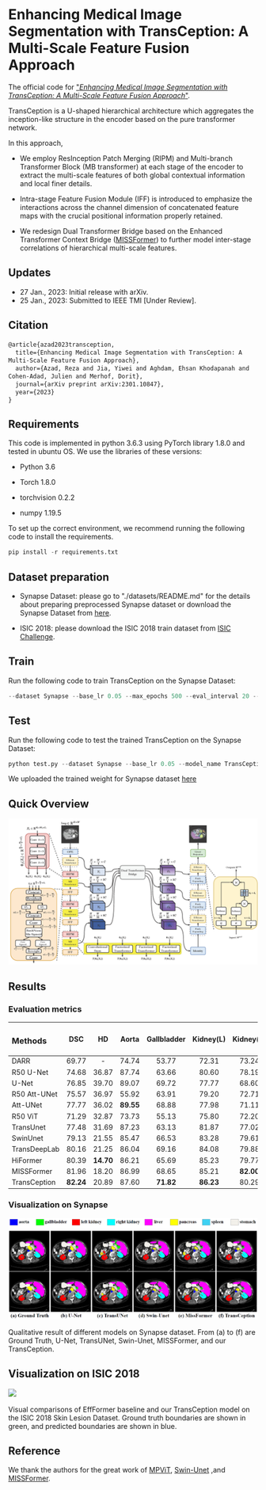 # Enhancing Medical Image Segmentation with TransCeption: A Multi-Scale Feature Fusion Approach

The official code for ["_Enhancing Medical Image Segmentation with TransCeption: A Multi-Scale Feature Fusion Approach_"](https://arxiv.org/abs/2301.10847).

TransCeption is a U-shaped hierarchical architecture which aggregates the inception-like structure in the encoder based on the pure transformer network.

 In this approach,  

- We employ ResInception Patch Merging (RIPM) and Multi-branch Transformer Block (MB transformer) at each stage of the encoder to extract the multi-scale features of both global contextual information and local finer details.

- Intra-stage Feature Fusion Module (IFF) is introduced to emphasize the interactions across the channel dimension of concatenated feature maps with the crucial positional information properly retained.

- We redesign Dual Transformer Bridge based on the Enhanced Transformer Context Bridge ([MISSFormer](https://github.com/ZhifangDeng/MISSFormer)) to further model inter-stage correlations of hierarchical multi-scale features.

## Updates

- 27 Jan., 2023: Initial release with arXiv.
- 25 Jan., 2023: Submitted to IEEE TMI [Under Review].

## Citation

```
@article{azad2023transception,
  title={Enhancing Medical Image Segmentation with TransCeption: A Multi-Scale Feature Fusion Approach},
  author={Azad, Reza and Jia, Yiwei and Aghdam, Ehsan Khodapanah and Cohen-Adad, Julien and Merhof, Dorit},
  journal={arXiv preprint arXiv:2301.10847},
  year={2023}
}
```

## Requirements

This code is implemented in python 3.6.3 using PyTorch library 1.8.0 and tested in ubuntu OS. We use the libraries of these versions:

- Python 3.6

- Torch 1.8.0

- torchvision 0.2.2

- numpy 1.19.5

To set up the correct environment, we recommend running the following code to install the requirements.

```python
pip install -r requirements.txt
```

## Dataset preparation

- Synapse Dataset: please go to "./datasets/README.md" for the details about preparing preprocessed Synapse dataset or download the Synapse Dataset from [here](https://drive.google.com/uc?export=download&id=18I9JHH_i0uuEDg-N6d7bfMdf7Ut6bhBi).

- ISIC 2018: please download the ISIC 2018 train dataset from [ISIC Challenge](https://challenge.isic-archive.com/data/).

## Train

Run the following code to train TransCeption on the Synapse Dataset:

```python
--dataset Synapse --base_lr 0.05 --max_epochs 500 --eval_interval 20 --model_name TransCeption --batch_size 16 --root_path <your path to ./Synapse/train_npz> --output_dir <your output path>
```

## Test

Run the following code to test the trained TransCeption on the Synapse Dataset:

```python
python test.py --dataset Synapse --base_lr 0.05 --model_name TransCeption --output_dir <your output path> --br_config 2 --weight_pth <your path to .pth file>
```

We uploaded the trained weight for Synapse dataset [here](https://drive.google.com/file/d/1TGXpG9bppo8Wifi14boIgCeDjVhCyjxC/view?usp=share_link.)



## Quick Overview

![](assets/519bc17861600bf55465c88b38ac52105071d6ea.png)

## Results

### Evaluation metrics

| <h3 align="left">**Methods** </h3> | <p>DSC</p> | <p>HD</p> | <p>Aorta</p> | <p>Gallbladder</p> | <p>Kidney(L)</p> | <p>Kidney(R)</p> | <p>Liver</p> | <p>Pancreas</p> | <p>Spleen</p> | <p>Stomach</p> |
| ---------------------------------- |:----------:|:---------:|:------------:|:------------------:|:----------------:|:----------------:|:------------:|:---------------:|:-------------:|:--------------:|
| DARR                               | 69.77      | -         | 74.74        | 53.77              | 72.31            | 73.24            | 94.08        | 54.18           | 89.90         | 45.96          |
| R50 U-Net                          | 74.68      | 36.87     | 87.74        | 63.66              | 80.60            | 78.19            | 93.74        | 56.90           | 85.87         | 74.16          |
| U-Net                              | 76.85      | 39.70     | 89.07        | 69.72              | 77.77            | 68.60            | 93.43        | 53.98           | 86.67         | 75.58          |
| R50 Att-UNet                       | 75.57      | 36.97     | 55.92        | 63.91              | 79.20            | 72.71            | 93.56        | 49.37           | 87.19         | 74.95          |
| Att-UNet                           | 77.77      | 36.02     | **89.55**    | 68.88              | 77.98            | 71.11            | 93.57        | 58.04           | 87.30         | 75.75          |
| R50 ViT                            | 71.29      | 32.87     | 73.73        | 55.13              | 75.80            | 72.20            | 91.51        | 45.99           | 81.99         | 73.95          |
| TransUnet                          | 77.48      | 31.69     | 87.23        | 63.13              | 81.87            | 77.02            | 94.08        | 55.86           | 85.08         | 75.62          |
| SwinUnet                           | 79.13      | 21.55     | 85.47        | 66.53              | 83.28            | 79.61            | 94.29        | 56.58           | 90.66         | 76.60          |
| TransDeepLab                       | 80.16      | 21.25     | 86.04        | 69.16              | 84.08            | 79.88            | 93.53        | 61.19           | 89.00         | 78.40          |
| HiFormer                           | 80.39      | **14.70** | 86.21        | 65.69              | 85.23            | 79.77            | 94.61        | 59.52           | 90.99         | **81.08**      |
| MISSFormer                         | 81.96      | 18.20     | 86.99        | 68.65              | 85.21            | **82.00**        | 94.41        | **65.67**       | 91.92         | 80.81          |
| TransCeption                       | **82.24**  | 20.89     | 87.60        | **71.82**          | **86.23**        | 80.29            | **95.01**    | 65.27           | **91.68**     | 80.02          |

### Visualization on Synapse

 ![](assets/bb3e1f75bca5a572ac1a38513593a47351259af0.png)

Qualitative result of different models on Synapse dataset. From (a) to (f) are Ground Truth, U-Net, TransUNet, Swin-Unet, MISSFormer, and our TransCeption.

## Visualization on ISIC 2018

![](assets/1bbc7be021854383d11a8480467ce17d62c4f26c.png)

Visual comparisons of EffFormer baseline and our TransCeption model on the ISIC 2018 Skin Lesion Dataset. Ground truth boundaries are shown in green, and predicted boundaries are shown in blue. 

## Reference

We thank the authors for the great work of [MPViT](https://github.com/youngwanLEE/MPViT), [Swin-Unet](https://github.com/HuCaoFighting/Swin-Unet) ,and [MISSFormer](https://github.com/ZhifangDeng/MISSFormer).
